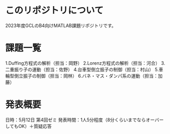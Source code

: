 
# このリポジトリについて
2023年度GCLのB4向けMATLAB課題リポジトリです。

# 課題一覧
1.Duffing方程式の解析（担当：岡野）
2.Lorenz方程式の解析（担当：河合）
3.二重振り子の運動（担当：佐野）
4.台車型倒立振子の制御（担当：村山）
5.車輪型倒立振子の制御（担当：岡林）
6.バネ・マス・ダンパ系の運動（担当：加藤）

# 発表概要
日時：5月12日 第4回ゼミ
発表時間：1人5分程度（8分くらいまでならオーバーしてもOK）＋質疑応答